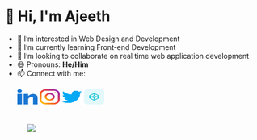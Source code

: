 # 👋 Hi, I'm Ajeeth
- 👀 I’m interested in Web Design and Development
- 🌱 I’m currently learning Front-end Development
- 💞️ I’m looking to collaborate on real time web application development
- 😄 Pronouns: **He/Him**
- 📫 Connect with me:<br><br>
  <div>
  <a href="https://linkedin.com/in/ajeethnatarajan" target="_blank"><img align="center" src="linkedin.svg" alt="ajeethnatarajan" height="30" width="40" /></a>
  <a href="https://instagram.com/asperand_creations" target="_blank"><img align="center" src="instagram.svg" alt="asperand_creations" height="30" width="40" /></a>
  <a href="https://twitter.com/iam_ajeeth" target="_blank"><img align="center" src="twitter.svg" alt="iam_ajeeth" height="30" width="40" /></a>
  <a href="https://codepen.io/ajeethcse" target="_blank"><img align="center" src="codepen.svg" alt="ajeethcse" height="30" width="40" /></a>
  </div><br>
  <div style="padding: 20px;">
  <img align="center" src="https://github-readme-stats.vercel.app/api/top-langs/?username=iamajeeth&layout=compact&theme=radical">
  </div>
<!--   <img align="center" src="https://github-readme-stats.vercel.app/api?username=iamajeeth&theme=radical&show_icons=true&layout=compact"> -->

<!---
iamajeeth/iamajeeth is a ✨ special ✨ repository because its `README.md` (this file) appears on your GitHub profile.
You can click the Preview link to take a look at your changes.
--->
